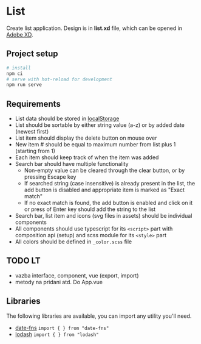 # List

Create list application. Design is in **list.xd** file, which can be opened in
[Adobe XD](https://www.adobe.com/products/xd.html).

## Project setup

```bash
# install
npm ci
# serve with hot-reload for development
npm run serve
```

## Requirements

- List data should be stored in
  [localStorage](https://developer.mozilla.org/en-US/docs/Web/API/Window/localStorage)
- List should be sortable by either string value (a-z) or by added date (newest
  first)
- List item should display the delete button on mouse over
- New item # should be equal to maximum number from list plus 1 (starting
  from 1)
- Each item should keep track of when the item was added
- Search bar should have multiple functionality
  - Non-empty value can be cleared through the clear button, or by pressing
    Escape key
  - If searched string (case insensitive) is already present in the list, the
    add button is disabled and appropriate item is marked as "Exact match"
  - If no exact match is found, the add button is enabled and click on it or
    press of Enter key should add the string to the list
- Search bar, list item and icons (svg files in assets) should be individual
  components
- All components should use typescript for its `<script>` part with composition
  api (setup) and scss module for its `<style>` part
- All colors should be defined in `_color.scss` file

## TODO LT

- vazba interface, component, vue (export, import)
- metody na pridani atd. Do App.vue

## Libraries

The following libraries are available, you can import any utility you'll need.

- [date-fns](https://date-fns.org/) `import { } from "date-fns"`
- [lodash](https://lodash.com/) `import { } from "lodash"`

